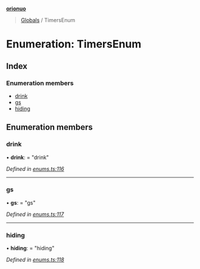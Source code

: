 **[orionuo](../README.md)**

> [Globals](../globals.md) / TimersEnum

# Enumeration: TimersEnum

## Index

### Enumeration members

* [drink](timersenum.md#drink)
* [gs](timersenum.md#gs)
* [hiding](timersenum.md#hiding)

## Enumeration members

### drink

•  **drink**:  = "drink"

*Defined in [enums.ts:116](https://github.com/msviha/orionuo/blob/7fb91e0/src/enums.ts#L116)*

___

### gs

•  **gs**:  = "gs"

*Defined in [enums.ts:117](https://github.com/msviha/orionuo/blob/7fb91e0/src/enums.ts#L117)*

___

### hiding

•  **hiding**:  = "hiding"

*Defined in [enums.ts:118](https://github.com/msviha/orionuo/blob/7fb91e0/src/enums.ts#L118)*
